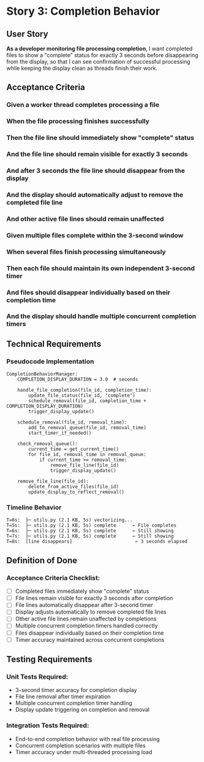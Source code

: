 # Story 3: Completion Behavior

## User Story

**As a developer monitoring file processing completion**, I want completed files to show a "complete" status for exactly 3 seconds before disappearing from the display, so that I can see confirmation of successful processing while keeping the display clean as threads finish their work.

## Acceptance Criteria

### Given a worker thread completes processing a file
### When the file processing finishes successfully  
### Then the file line should immediately show "complete" status
### And the file line should remain visible for exactly 3 seconds
### And after 3 seconds the file line should disappear from the display
### And the display should automatically adjust to remove the completed file line
### And other active file lines should remain unaffected

### Given multiple files complete within the 3-second window
### When several files finish processing simultaneously
### Then each file should maintain its own independent 3-second timer
### And files should disappear individually based on their completion time
### And the display should handle multiple concurrent completion timers

## Technical Requirements

### Pseudocode Implementation
```
CompletionBehaviorManager:
    COMPLETION_DISPLAY_DURATION = 3.0  # seconds
    
    handle_file_completion(file_id, completion_time):
        update_file_status(file_id, "complete")
        schedule_removal(file_id, completion_time + COMPLETION_DISPLAY_DURATION)
        trigger_display_update()
    
    schedule_removal(file_id, removal_time):
        add_to_removal_queue(file_id, removal_time)
        start_timer_if_needed()
    
    check_removal_queue():
        current_time = get_current_time()
        for file_id, removal_time in removal_queue:
            if current_time >= removal_time:
                remove_file_line(file_id)
                trigger_display_update()
    
    remove_file_line(file_id):
        delete_from_active_files(file_id)
        update_display_to_reflect_removal()
```

### Timeline Behavior
```
T=0s:  ├─ utils.py (2.1 KB, 5s) vectorizing...
T=5s:  ├─ utils.py (2.1 KB, 5s) complete      ← File completes
T=6s:  ├─ utils.py (2.1 KB, 5s) complete      ← Still showing
T=7s:  ├─ utils.py (2.1 KB, 5s) complete      ← Still showing  
T=8s:  [line disappears]                       ← 3 seconds elapsed
```

## Definition of Done

### Acceptance Criteria Checklist:
- [ ] Completed files immediately show "complete" status
- [ ] File lines remain visible for exactly 3 seconds after completion
- [ ] File lines automatically disappear after 3-second timer
- [ ] Display adjusts automatically to remove completed file lines
- [ ] Other active file lines remain unaffected by completions
- [ ] Multiple concurrent completion timers handled correctly
- [ ] Files disappear individually based on their completion time
- [ ] Timer accuracy maintained across concurrent completions

## Testing Requirements

### Unit Tests Required:
- 3-second timer accuracy for completion display
- File line removal after timer expiration
- Multiple concurrent completion timer handling
- Display update triggering on completion and removal

### Integration Tests Required:
- End-to-end completion behavior with real file processing
- Concurrent completion scenarios with multiple files
- Timer accuracy under multi-threaded processing load